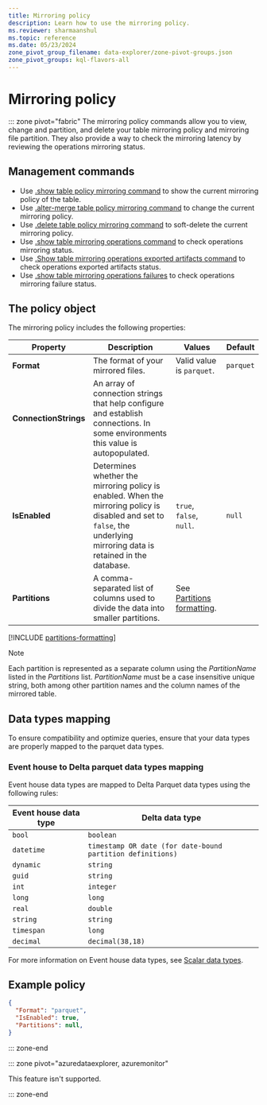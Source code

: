 ```yaml
---
title: Mirroring policy
description: Learn how to use the mirroring policy.
ms.reviewer: sharmaanshul
ms.topic: reference
ms.date: 05/23/2024
zone_pivot_group_filename: data-explorer/zone-pivot-groups.json
zone_pivot_groups: kql-flavors-all
---
```

# Mirroring policy

::: zone pivot="fabric"
The mirroring policy commands allow you to view, change and partition, and delete your table mirroring policy and mirroring file partition. They also provide a way to check the mirroring latency by reviewing the operations mirroring status.

## Management commands

* Use [.show table policy mirroring command](show-table-mirroring-policy-command.md) to show the current mirroring policy of the table.
* Use [.alter-merge table policy mirroring command](alter-merge-mirroring-policy-command.md) to change the current mirroring policy.
* Use [.delete table policy mirroring command](delete-table-mirroring-policy-command.md) to soft-delete the current mirroring policy.
* Use [.show table mirroring operations command](show-table-mirroring-operations-command.md) to check operations mirroring status.
* Use [.Show table mirroring operations exported artifacts command](show-table-mirroring-operations-exported-artifacts.md) to check operations exported artifacts status.
* Use [.show table mirroring operations failures](show-table-mirroring-operations-failures.md) to check operations mirroring failure status.

## The policy object

The mirroring policy includes the following properties:

| Property | Description | Values | Default|
|---|---|---|---|
| **Format** | The format of your mirrored files. | Valid value is `parquet`. | `parquet` |
|**ConnectionStrings** |An array of connection strings that help configure and establish connections. In some environments this value is autopopulated. | | |
|  **IsEnabled** | Determines whether the mirroring policy is enabled. When the mirroring policy is disabled and set to `false`, the underlying mirroring data is retained in the database. | `true`, `false`, `null`. | `null` |
| **Partitions** | A comma-separated list of columns used to divide the data into smaller partitions. | See [Partitions formatting](#partitions-formatting). | |

[!INCLUDE [partitions-formatting](../../includes/partitions-formatting.md)]

> [!NOTE]
> Each partition is represented as a separate column using the *PartitionName* listed in the *Partitions* list. *PartitionName* must be a case insensitive unique string, both among other partition names and the column names of the mirrored table.

## Data types mapping

To ensure compatibility and optimize queries, ensure that your data types are properly mapped to the parquet data types.

### Event house to Delta parquet data types mapping

 Event house data types are mapped to Delta Parquet data types using the following rules:

| Event house data type | Delta data type |
| --------------- | -----------------|
| `bool`     | `boolean` |
| `datetime` | `timestamp OR date (for date-bound partition definitions)` |
| `dynamic`  | `string` |
| `guid` | `string` |
| `int` | `integer` |
| `long` | `long` |
| `real` | `double` |
| `string` | `string` |
| `timespan` | `long` |
| `decimal` | `decimal(38,18)` |

For more information on Event house data types, see [Scalar data types](/azure/data-explorer/kusto/query/scalar-data-types/index?context=/fabric/context/context-rta&pivots=fabric).

## Example policy

```json
{
  "Format": "parquet",
  "IsEnabled": true,
  "Partitions": null,
}

```

::: zone-end

::: zone pivot="azuredataexplorer, azuremonitor"

This feature isn't supported.

::: zone-end

